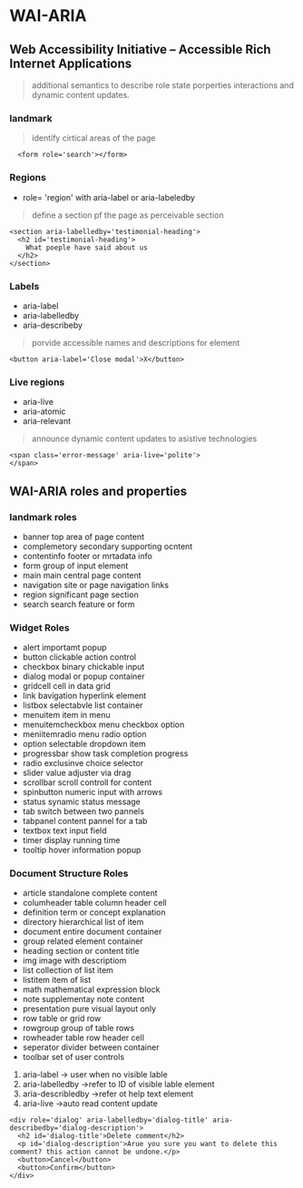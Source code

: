 # WAI-ARIA
##  Web Accessibility Initiative – Accessible Rich Internet Applications

> additional semantics to describe role state porperties interactions and dynamic content updates.

### landmark
> identify cirtical areas of the page
```
  <form role='search'></form>
```
### Regions
+ role= 'region' with aria-label or aria-labeledby
> define a section pf the page as perceivable section
```
<section aria-labelledby='testimonial-heading'>
  <h2 id='testimonial-heading'>
    What poeple have said about us
  </h2>
</section>
```
### Labels
+ aria-label
+ aria-labelledby
+ aria-describeby
> porvide accessible names and descriptions for element
```
<button aria-label='Close modal'>X</button>
```
### Live regions
+ aria-live
+ aria-atomic
+ aria-relevant
> announce dynamic content updates to asistive technologies
```
<span class='error-message' aria-live='polite'>
</span>
```
## WAI-ARIA roles and properties
### landmark roles
+ banner  top area of page content
+ complemetory secondary supporting ocntent
+ contentinfo  footer or mrtadata info
+ form group of input element
+ main  main central page content
+ navigation  site or page navigation links
+ region significant page section
+ search search feature or form

### Widget Roles
+ alert importamt popup
+ button clickable action control
+ checkbox binary chickable input
+ dialog modal or popup container
+ gridcell cell in data grid
+ link bavigation hyperlink element
+ listbox selectabvle list container
+ menuitem   item in menu
+ menuitemcheckbox menu checkbox option
+ meniitemradio  menu radio option
+ option selectable dropdown item
+ progressbar show task completion progress
+ radio exclusinve choice selector
+ slider value adjuster via drag
+ scrollbar scroll controll for content
+ spinbutton numeric input with arrows
+ status synamic status message
+ tab switch between two pannels
+ tabpanel content pannel for a tab
+ textbox text input field
+ timer display running time
+ tooltip hover information popup

### Document Structure Roles
+ article standalone complete content
+ columheader table column header cell
+ definition term or concept explanation
+ directory hierarchical list of item
+ document entire document container
+ group related element container
+ heading section or content title
+ img image with descriptiom
+ list collection of list item
+ listitem item of list
+ math mathematical expression block
+ note supplementay note content
+ presentation pure visual layout only
+ row table or grid row
+ rowgroup group of table rows
+ rowheader table row header cell
+ seperator divider between container
+ toolbar set of user controls

1. aria-label    -> user when no visible lable
2. aria-labelledby    ->refer to ID of visible lable element
3. aria-describledby   ->refer ot help text element
4. aria-live   ->auto read content update

```
<div role='dialog' aria-labelledby='dialog-title' aria-describedby='dialog-description'>
  <h2 id='dialog-title'>Delete comment</h2>
  <p id='dialog-description'>Arue you sure you want to delete this comment? this action cannot be undone.</p>
  <button>Cancel</button>
  <button>Confirm</button>
</div>
```










